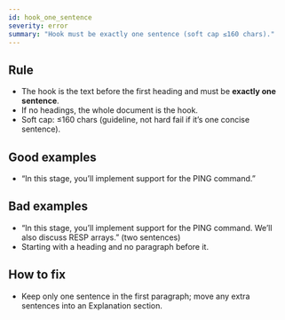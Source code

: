 ```yaml
---
id: hook_one_sentence
severity: error
summary: "Hook must be exactly one sentence (soft cap ≤160 chars)."
---
```


## Rule
- The hook is the text before the first heading and must be **exactly one sentence**. 
- If no headings, the whole document is the hook.
- Soft cap: ≤160 chars (guideline, not hard fail if it’s one concise sentence).

## Good examples

* “In this stage, you’ll implement support for the PING command.”

## Bad examples

* “In this stage, you’ll implement support for the PING command. We’ll also discuss RESP arrays.” (two sentences)
* Starting with a heading and no paragraph before it.

## How to fix

* Keep only one sentence in the first paragraph; move any extra sentences into an Explanation section.
